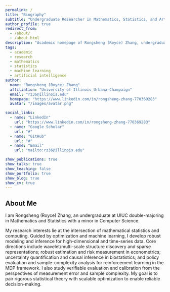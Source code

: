 ```yaml
---
permalink: /
title: "Biography"
subtitle: "Undergraduate Researcher in Mathematics, Statistics, and Artificial Intelligence"
author_profile: true
redirect_from:
  - /about/
  - /about.html
description: "Academic homepage of Rongsheng (Royce) Zhang, undergraduate at UIUC majoring in Mathematics and Statistics with a minor in Computer Science. Focused on AI, data optimization, and applied mathematics."
tags:
  - academic
  - research
  - mathematics
  - statistics
  - machine learning
  - artificial intelligence
author:
  name: "Rongsheng (Royce) Zhang"
  affiliation: "University of Illinois Urbana-Champaign"
  email: "rz36@illinois.edu"
  homepage: "https://www.linkedin.com/in/rongsheng-zhang-770369283"
  avatar: "/images/avatar.png"

social_links:
  - name: "LinkedIn"
    url: "https://www.linkedin.com/in/rongsheng-zhang-770369283"
  - name: "Google Scholar"
    url: "#"
  - name: "GitHub"
    url: "#"
  - name: "Email"
    url: "mailto:rz36@illinois.edu"

show_publications: true
show_talks: true
show_teaching: false
show_portfolio: true
show_blog: true
show_cv: true
---
```


## About Me
I am Rongsheng (Royce) Zhang, an undergraduate at UIUC double-majoring in Mathematics and Statistics with a minor in Computer Science.

My research interests lie at the intersection of mathematical statistics and computing. Guided by optimization and machine learning, I develop robust modeling and inference for high-dimensional and time-series data. Core directions include wavelet/multi-scale structure discovery and sparse representations; robust estimation and risk measurement in econometrics; uncertainty quantification and causal inference in biostatistics; and policy evaluation and sample-complexity analysis for reinforcement learning in the MDP framework. I also study verifiable evaluation and calibration from the perspectives of measurement error and sample complexity. My goal is to pair rigorous statistical theory with scalable optimization to enable reliable decision-making.
